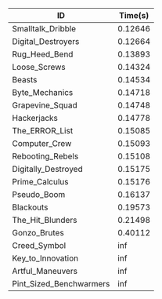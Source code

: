 |ID|Time(s)|
|-|-|
|Smalltalk_Dribble|0.12646|
|Digital_Destroyers|0.12664|
|Rug_Heed_Bend|0.13893|
|Loose_Screws|0.14324|
|Beasts|0.14534|
|Byte_Mechanics|0.14718|
|Grapevine_Squad|0.14748|
|Hackerjacks|0.14778|
|The_ERROR_List|0.15085|
|Computer_Crew|0.15093|
|Rebooting_Rebels|0.15108|
|Digitally_Destroyed|0.15175|
|Prime_Calculus|0.15176|
|Pseudo_Boom|0.16137|
|Blackouts|0.19573|
|The_Hit_Blunders|0.21498|
|Gonzo_Brutes|0.40112|
|Creed_Symbol|inf|
|Key_to_Innovation|inf|
|Artful_Maneuvers|inf|
|Pint_Sized_Benchwarmers|inf|
